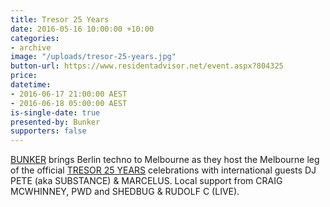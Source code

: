 ```yaml
---
title: Tresor 25 Years
date: 2016-05-16 10:00:00 +10:00
categories:
- archive
image: "/uploads/tresor-25-years.jpg"
button-url: https://www.residentadvisor.net/event.aspx?804325
price: 
datetime:
- 2016-06-17 21:00:00 AEST
- 2016-06-18 05:00:00 AEST
is-single-date: true
presented-by: Bunker
supporters: false
---
```


[BUNKER](http://bunker-music.com/) brings Berlin techno to Melbourne as they host the Melbourne leg of the official [TRESOR 25 YEARS](http://bunker-music.com/event/bunker-presents-tresor-25-years-june-2016/) celebrations with international guests DJ PETE (aka SUBSTANCE) & MARCELUS. Local support from CRAIG MCWHINNEY, PWD and SHEDBUG & RUDOLF C (LIVE).
